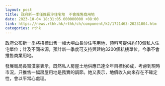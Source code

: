 ```yaml
---
layout: post
title: 政府新一季僅推長沙住宅地　不會推售商用地
date: 2023-10-04 18:31:05.000000000 +08:00
link: https://news.rthk.hk/rthk/ch/component/k2/1721463-20231004.htm
categories: rthk
---
```


政府公布新一季將招標出售一幅大嶼山長沙住宅用地，預料可提供約110個私人住宅單位；計及不同來源，預計新一季度可支持興建約3200個私樓單位，今季不會推售商業用地。

發展局局長甯漢豪表示，既然私人房屋土地供應已達全年目標約8成，考慮到現時市況，只推售一幅房屋用地是務實的調節。她又表示，地價收入向來存在不確定性，會以平常心處理。

